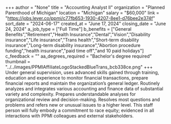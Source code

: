 +++
author = "None"
title = "Accounting Analyst II"
organization = "Planned Parenthood of Michigan"
location = "Michigan"
salary = "$60,000"
link = "https://jobs.lever.co/ppmi/c77fb653-1930-4207-8ee1-d76bee2e374f"
sort_date = "2024-06-17"
created_at = "June 17, 2024"
closing_date = "June 24, 2024"
a_job_type = ["Full Time"]
b_benefits = ["General Benefits","Retirement","Health Insurance","Dental","Vision","Disability insurance","Life insurance","Trans health","Short-term disability insurance","Long-term disability insurance","Abortion procedure funding","health insurance","paid time off","and 10 paid holidays"]
c_feedback = ""
aa_degrees_required = "Bachelor's degree required"
thumbnail = "../../images/PPMIAffiliateLogoStackedBlueTrans_bcb338ce.png"
+++
Under general supervision, uses advanced skills gained through training, education and experience to monitor financial transactions, prepare financial reports and maintain the organization’s general ledger. Routinely analyzes and integrates various accounting and finance data of substantial variety and complexity.  Prepares understandable analyses for organizational review and decision-making. Resolves most questions and problems and refers new or unusual issues to a higher level. This staff person will fully embody a commitment to race equity; evidenced in all interactions with PPMI colleagues and external stakeholders.